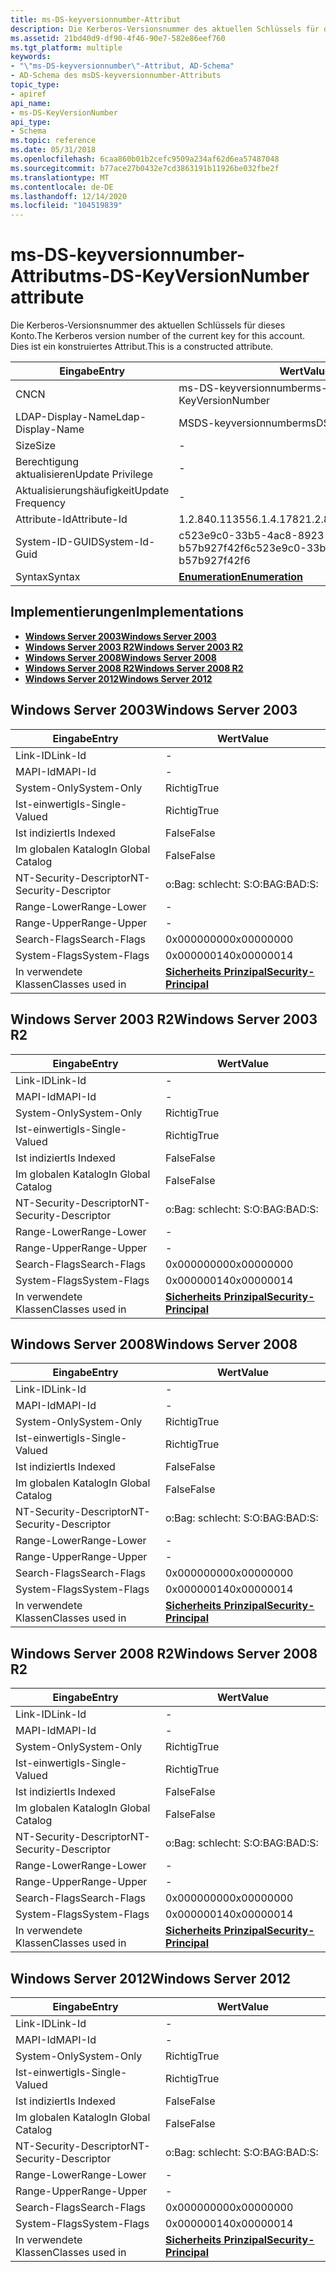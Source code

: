 ```yaml
---
title: ms-DS-keyversionnumber-Attribut
description: Die Kerberos-Versionsnummer des aktuellen Schlüssels für dieses Konto. Dies ist ein konstruiertes Attribut.
ms.assetid: 21bd40d9-df90-4f46-90e7-582e86eef760
ms.tgt_platform: multiple
keywords:
- "\"ms-DS-keyversionnumber\"-Attribut, AD-Schema"
- AD-Schema des msDS-keyversionnumber-Attributs
topic_type:
- apiref
api_name:
- ms-DS-KeyVersionNumber
api_type:
- Schema
ms.topic: reference
ms.date: 05/31/2018
ms.openlocfilehash: 6caa860b01b2cefc9509a234af62d6ea57487048
ms.sourcegitcommit: b77ace27b0432e7cd3863191b11926be032fbe2f
ms.translationtype: MT
ms.contentlocale: de-DE
ms.lasthandoff: 12/14/2020
ms.locfileid: "104519839"
---
```

# <a name="ms-ds-keyversionnumber-attribute"></a><span data-ttu-id="80b80-106">ms-DS-keyversionnumber-Attribut</span><span class="sxs-lookup"><span data-stu-id="80b80-106">ms-DS-KeyVersionNumber attribute</span></span>

<span data-ttu-id="80b80-107">Die Kerberos-Versionsnummer des aktuellen Schlüssels für dieses Konto.</span><span class="sxs-lookup"><span data-stu-id="80b80-107">The Kerberos version number of the current key for this account.</span></span> <span data-ttu-id="80b80-108">Dies ist ein konstruiertes Attribut.</span><span class="sxs-lookup"><span data-stu-id="80b80-108">This is a constructed attribute.</span></span>



| <span data-ttu-id="80b80-109">Eingabe</span><span class="sxs-lookup"><span data-stu-id="80b80-109">Entry</span></span> | <span data-ttu-id="80b80-110">Wert</span><span class="sxs-lookup"><span data-stu-id="80b80-110">Value</span></span> |
|-------------------|--------------------------------------|
| <span data-ttu-id="80b80-111">CN</span><span class="sxs-lookup"><span data-stu-id="80b80-111">CN</span></span>                | <span data-ttu-id="80b80-112">ms-DS-keyversionnumber</span><span class="sxs-lookup"><span data-stu-id="80b80-112">ms-DS-KeyVersionNumber</span></span>               |
| <span data-ttu-id="80b80-113">LDAP-Display-Name</span><span class="sxs-lookup"><span data-stu-id="80b80-113">Ldap-Display-Name</span></span> | <span data-ttu-id="80b80-114">MSDS-keyversionnumber</span><span class="sxs-lookup"><span data-stu-id="80b80-114">msDS-KeyVersionNumber</span></span>                |
| <span data-ttu-id="80b80-115">Size</span><span class="sxs-lookup"><span data-stu-id="80b80-115">Size</span></span>              | \-                                   |
| <span data-ttu-id="80b80-116">Berechtigung aktualisieren</span><span class="sxs-lookup"><span data-stu-id="80b80-116">Update Privilege</span></span>  | \-                                   |
| <span data-ttu-id="80b80-117">Aktualisierungshäufigkeit</span><span class="sxs-lookup"><span data-stu-id="80b80-117">Update Frequency</span></span>  | \-                                   |
| <span data-ttu-id="80b80-118">Attribute-Id</span><span class="sxs-lookup"><span data-stu-id="80b80-118">Attribute-Id</span></span>      | <span data-ttu-id="80b80-119">1.2.840.113556.1.4.1782</span><span class="sxs-lookup"><span data-stu-id="80b80-119">1.2.840.113556.1.4.1782</span></span>              |
| <span data-ttu-id="80b80-120">System-ID-GUID</span><span class="sxs-lookup"><span data-stu-id="80b80-120">System-Id-Guid</span></span>    | <span data-ttu-id="80b80-121">c523e9c0-33b5-4ac8-8923-b57b927f42f6</span><span class="sxs-lookup"><span data-stu-id="80b80-121">c523e9c0-33b5-4ac8-8923-b57b927f42f6</span></span> |
| <span data-ttu-id="80b80-122">Syntax</span><span class="sxs-lookup"><span data-stu-id="80b80-122">Syntax</span></span>            | [<span data-ttu-id="80b80-123">**Enumeration**</span><span class="sxs-lookup"><span data-stu-id="80b80-123">**Enumeration**</span></span>](s-enumeration.md) |



## <a name="implementations"></a><span data-ttu-id="80b80-124">Implementierungen</span><span class="sxs-lookup"><span data-stu-id="80b80-124">Implementations</span></span>

-   [<span data-ttu-id="80b80-125">**Windows Server 2003**</span><span class="sxs-lookup"><span data-stu-id="80b80-125">**Windows Server 2003**</span></span>](#windows-server-2003)
-   [<span data-ttu-id="80b80-126">**Windows Server 2003 R2**</span><span class="sxs-lookup"><span data-stu-id="80b80-126">**Windows Server 2003 R2**</span></span>](#windows-server-2003-r2)
-   [<span data-ttu-id="80b80-127">**Windows Server 2008**</span><span class="sxs-lookup"><span data-stu-id="80b80-127">**Windows Server 2008**</span></span>](#windows-server-2008)
-   [<span data-ttu-id="80b80-128">**Windows Server 2008 R2**</span><span class="sxs-lookup"><span data-stu-id="80b80-128">**Windows Server 2008 R2**</span></span>](#windows-server-2008-r2)
-   [<span data-ttu-id="80b80-129">**Windows Server 2012**</span><span class="sxs-lookup"><span data-stu-id="80b80-129">**Windows Server 2012**</span></span>](#windows-server-2012)

## <a name="windows-server-2003"></a><span data-ttu-id="80b80-130">Windows Server 2003</span><span class="sxs-lookup"><span data-stu-id="80b80-130">Windows Server 2003</span></span>



| <span data-ttu-id="80b80-131">Eingabe</span><span class="sxs-lookup"><span data-stu-id="80b80-131">Entry</span></span> | <span data-ttu-id="80b80-132">Wert</span><span class="sxs-lookup"><span data-stu-id="80b80-132">Value</span></span> |
|------------------------|--------------------------------------------------------------|
| <span data-ttu-id="80b80-133">Link-ID</span><span class="sxs-lookup"><span data-stu-id="80b80-133">Link-Id</span></span>                | \-                                                           |
| <span data-ttu-id="80b80-134">MAPI-Id</span><span class="sxs-lookup"><span data-stu-id="80b80-134">MAPI-Id</span></span>                | \-                                                           |
| <span data-ttu-id="80b80-135">System-Only</span><span class="sxs-lookup"><span data-stu-id="80b80-135">System-Only</span></span>            | <span data-ttu-id="80b80-136">Richtig</span><span class="sxs-lookup"><span data-stu-id="80b80-136">True</span></span>                                                         |
| <span data-ttu-id="80b80-137">Ist-einwertig</span><span class="sxs-lookup"><span data-stu-id="80b80-137">Is-Single-Valued</span></span>       | <span data-ttu-id="80b80-138">Richtig</span><span class="sxs-lookup"><span data-stu-id="80b80-138">True</span></span>                                                         |
| <span data-ttu-id="80b80-139">Ist indiziert</span><span class="sxs-lookup"><span data-stu-id="80b80-139">Is Indexed</span></span>             | <span data-ttu-id="80b80-140">False</span><span class="sxs-lookup"><span data-stu-id="80b80-140">False</span></span>                                                        |
| <span data-ttu-id="80b80-141">Im globalen Katalog</span><span class="sxs-lookup"><span data-stu-id="80b80-141">In Global Catalog</span></span>      | <span data-ttu-id="80b80-142">False</span><span class="sxs-lookup"><span data-stu-id="80b80-142">False</span></span>                                                        |
| <span data-ttu-id="80b80-143">NT-Security-Descriptor</span><span class="sxs-lookup"><span data-stu-id="80b80-143">NT-Security-Descriptor</span></span> | <span data-ttu-id="80b80-144">o:Bag: schlecht: S:</span><span class="sxs-lookup"><span data-stu-id="80b80-144">O:BAG:BAD:S:</span></span>                                                 |
| <span data-ttu-id="80b80-145">Range-Lower</span><span class="sxs-lookup"><span data-stu-id="80b80-145">Range-Lower</span></span>            | \-                                                           |
| <span data-ttu-id="80b80-146">Range-Upper</span><span class="sxs-lookup"><span data-stu-id="80b80-146">Range-Upper</span></span>            | \-                                                           |
| <span data-ttu-id="80b80-147">Search-Flags</span><span class="sxs-lookup"><span data-stu-id="80b80-147">Search-Flags</span></span>           | <span data-ttu-id="80b80-148">0x00000000</span><span class="sxs-lookup"><span data-stu-id="80b80-148">0x00000000</span></span>                                                   |
| <span data-ttu-id="80b80-149">System-Flags</span><span class="sxs-lookup"><span data-stu-id="80b80-149">System-Flags</span></span>           | <span data-ttu-id="80b80-150">0x00000014</span><span class="sxs-lookup"><span data-stu-id="80b80-150">0x00000014</span></span>                                                   |
| <span data-ttu-id="80b80-151">In verwendete Klassen</span><span class="sxs-lookup"><span data-stu-id="80b80-151">Classes used in</span></span>        | [<span data-ttu-id="80b80-152">**Sicherheits Prinzipal**</span><span class="sxs-lookup"><span data-stu-id="80b80-152">**Security-Principal**</span></span>](c-securityprincipal.md)<br/> |



## <a name="windows-server-2003-r2"></a><span data-ttu-id="80b80-153">Windows Server 2003 R2</span><span class="sxs-lookup"><span data-stu-id="80b80-153">Windows Server 2003 R2</span></span>



| <span data-ttu-id="80b80-154">Eingabe</span><span class="sxs-lookup"><span data-stu-id="80b80-154">Entry</span></span> | <span data-ttu-id="80b80-155">Wert</span><span class="sxs-lookup"><span data-stu-id="80b80-155">Value</span></span> |
|------------------------|--------------------------------------------------------------|
| <span data-ttu-id="80b80-156">Link-ID</span><span class="sxs-lookup"><span data-stu-id="80b80-156">Link-Id</span></span>                | \-                                                           |
| <span data-ttu-id="80b80-157">MAPI-Id</span><span class="sxs-lookup"><span data-stu-id="80b80-157">MAPI-Id</span></span>                | \-                                                           |
| <span data-ttu-id="80b80-158">System-Only</span><span class="sxs-lookup"><span data-stu-id="80b80-158">System-Only</span></span>            | <span data-ttu-id="80b80-159">Richtig</span><span class="sxs-lookup"><span data-stu-id="80b80-159">True</span></span>                                                         |
| <span data-ttu-id="80b80-160">Ist-einwertig</span><span class="sxs-lookup"><span data-stu-id="80b80-160">Is-Single-Valued</span></span>       | <span data-ttu-id="80b80-161">Richtig</span><span class="sxs-lookup"><span data-stu-id="80b80-161">True</span></span>                                                         |
| <span data-ttu-id="80b80-162">Ist indiziert</span><span class="sxs-lookup"><span data-stu-id="80b80-162">Is Indexed</span></span>             | <span data-ttu-id="80b80-163">False</span><span class="sxs-lookup"><span data-stu-id="80b80-163">False</span></span>                                                        |
| <span data-ttu-id="80b80-164">Im globalen Katalog</span><span class="sxs-lookup"><span data-stu-id="80b80-164">In Global Catalog</span></span>      | <span data-ttu-id="80b80-165">False</span><span class="sxs-lookup"><span data-stu-id="80b80-165">False</span></span>                                                        |
| <span data-ttu-id="80b80-166">NT-Security-Descriptor</span><span class="sxs-lookup"><span data-stu-id="80b80-166">NT-Security-Descriptor</span></span> | <span data-ttu-id="80b80-167">o:Bag: schlecht: S:</span><span class="sxs-lookup"><span data-stu-id="80b80-167">O:BAG:BAD:S:</span></span>                                                 |
| <span data-ttu-id="80b80-168">Range-Lower</span><span class="sxs-lookup"><span data-stu-id="80b80-168">Range-Lower</span></span>            | \-                                                           |
| <span data-ttu-id="80b80-169">Range-Upper</span><span class="sxs-lookup"><span data-stu-id="80b80-169">Range-Upper</span></span>            | \-                                                           |
| <span data-ttu-id="80b80-170">Search-Flags</span><span class="sxs-lookup"><span data-stu-id="80b80-170">Search-Flags</span></span>           | <span data-ttu-id="80b80-171">0x00000000</span><span class="sxs-lookup"><span data-stu-id="80b80-171">0x00000000</span></span>                                                   |
| <span data-ttu-id="80b80-172">System-Flags</span><span class="sxs-lookup"><span data-stu-id="80b80-172">System-Flags</span></span>           | <span data-ttu-id="80b80-173">0x00000014</span><span class="sxs-lookup"><span data-stu-id="80b80-173">0x00000014</span></span>                                                   |
| <span data-ttu-id="80b80-174">In verwendete Klassen</span><span class="sxs-lookup"><span data-stu-id="80b80-174">Classes used in</span></span>        | [<span data-ttu-id="80b80-175">**Sicherheits Prinzipal**</span><span class="sxs-lookup"><span data-stu-id="80b80-175">**Security-Principal**</span></span>](c-securityprincipal.md)<br/> |



## <a name="windows-server-2008"></a><span data-ttu-id="80b80-176">Windows Server 2008</span><span class="sxs-lookup"><span data-stu-id="80b80-176">Windows Server 2008</span></span>



| <span data-ttu-id="80b80-177">Eingabe</span><span class="sxs-lookup"><span data-stu-id="80b80-177">Entry</span></span> | <span data-ttu-id="80b80-178">Wert</span><span class="sxs-lookup"><span data-stu-id="80b80-178">Value</span></span> |
|------------------------|--------------------------------------------------------------|
| <span data-ttu-id="80b80-179">Link-ID</span><span class="sxs-lookup"><span data-stu-id="80b80-179">Link-Id</span></span>                | \-                                                           |
| <span data-ttu-id="80b80-180">MAPI-Id</span><span class="sxs-lookup"><span data-stu-id="80b80-180">MAPI-Id</span></span>                | \-                                                           |
| <span data-ttu-id="80b80-181">System-Only</span><span class="sxs-lookup"><span data-stu-id="80b80-181">System-Only</span></span>            | <span data-ttu-id="80b80-182">Richtig</span><span class="sxs-lookup"><span data-stu-id="80b80-182">True</span></span>                                                         |
| <span data-ttu-id="80b80-183">Ist-einwertig</span><span class="sxs-lookup"><span data-stu-id="80b80-183">Is-Single-Valued</span></span>       | <span data-ttu-id="80b80-184">Richtig</span><span class="sxs-lookup"><span data-stu-id="80b80-184">True</span></span>                                                         |
| <span data-ttu-id="80b80-185">Ist indiziert</span><span class="sxs-lookup"><span data-stu-id="80b80-185">Is Indexed</span></span>             | <span data-ttu-id="80b80-186">False</span><span class="sxs-lookup"><span data-stu-id="80b80-186">False</span></span>                                                        |
| <span data-ttu-id="80b80-187">Im globalen Katalog</span><span class="sxs-lookup"><span data-stu-id="80b80-187">In Global Catalog</span></span>      | <span data-ttu-id="80b80-188">False</span><span class="sxs-lookup"><span data-stu-id="80b80-188">False</span></span>                                                        |
| <span data-ttu-id="80b80-189">NT-Security-Descriptor</span><span class="sxs-lookup"><span data-stu-id="80b80-189">NT-Security-Descriptor</span></span> | <span data-ttu-id="80b80-190">o:Bag: schlecht: S:</span><span class="sxs-lookup"><span data-stu-id="80b80-190">O:BAG:BAD:S:</span></span>                                                 |
| <span data-ttu-id="80b80-191">Range-Lower</span><span class="sxs-lookup"><span data-stu-id="80b80-191">Range-Lower</span></span>            | \-                                                           |
| <span data-ttu-id="80b80-192">Range-Upper</span><span class="sxs-lookup"><span data-stu-id="80b80-192">Range-Upper</span></span>            | \-                                                           |
| <span data-ttu-id="80b80-193">Search-Flags</span><span class="sxs-lookup"><span data-stu-id="80b80-193">Search-Flags</span></span>           | <span data-ttu-id="80b80-194">0x00000000</span><span class="sxs-lookup"><span data-stu-id="80b80-194">0x00000000</span></span>                                                   |
| <span data-ttu-id="80b80-195">System-Flags</span><span class="sxs-lookup"><span data-stu-id="80b80-195">System-Flags</span></span>           | <span data-ttu-id="80b80-196">0x00000014</span><span class="sxs-lookup"><span data-stu-id="80b80-196">0x00000014</span></span>                                                   |
| <span data-ttu-id="80b80-197">In verwendete Klassen</span><span class="sxs-lookup"><span data-stu-id="80b80-197">Classes used in</span></span>        | [<span data-ttu-id="80b80-198">**Sicherheits Prinzipal**</span><span class="sxs-lookup"><span data-stu-id="80b80-198">**Security-Principal**</span></span>](c-securityprincipal.md)<br/> |



## <a name="windows-server-2008-r2"></a><span data-ttu-id="80b80-199">Windows Server 2008 R2</span><span class="sxs-lookup"><span data-stu-id="80b80-199">Windows Server 2008 R2</span></span>



| <span data-ttu-id="80b80-200">Eingabe</span><span class="sxs-lookup"><span data-stu-id="80b80-200">Entry</span></span> | <span data-ttu-id="80b80-201">Wert</span><span class="sxs-lookup"><span data-stu-id="80b80-201">Value</span></span> |
|------------------------|--------------------------------------------------------------|
| <span data-ttu-id="80b80-202">Link-ID</span><span class="sxs-lookup"><span data-stu-id="80b80-202">Link-Id</span></span>                | \-                                                           |
| <span data-ttu-id="80b80-203">MAPI-Id</span><span class="sxs-lookup"><span data-stu-id="80b80-203">MAPI-Id</span></span>                | \-                                                           |
| <span data-ttu-id="80b80-204">System-Only</span><span class="sxs-lookup"><span data-stu-id="80b80-204">System-Only</span></span>            | <span data-ttu-id="80b80-205">Richtig</span><span class="sxs-lookup"><span data-stu-id="80b80-205">True</span></span>                                                         |
| <span data-ttu-id="80b80-206">Ist-einwertig</span><span class="sxs-lookup"><span data-stu-id="80b80-206">Is-Single-Valued</span></span>       | <span data-ttu-id="80b80-207">Richtig</span><span class="sxs-lookup"><span data-stu-id="80b80-207">True</span></span>                                                         |
| <span data-ttu-id="80b80-208">Ist indiziert</span><span class="sxs-lookup"><span data-stu-id="80b80-208">Is Indexed</span></span>             | <span data-ttu-id="80b80-209">False</span><span class="sxs-lookup"><span data-stu-id="80b80-209">False</span></span>                                                        |
| <span data-ttu-id="80b80-210">Im globalen Katalog</span><span class="sxs-lookup"><span data-stu-id="80b80-210">In Global Catalog</span></span>      | <span data-ttu-id="80b80-211">False</span><span class="sxs-lookup"><span data-stu-id="80b80-211">False</span></span>                                                        |
| <span data-ttu-id="80b80-212">NT-Security-Descriptor</span><span class="sxs-lookup"><span data-stu-id="80b80-212">NT-Security-Descriptor</span></span> | <span data-ttu-id="80b80-213">o:Bag: schlecht: S:</span><span class="sxs-lookup"><span data-stu-id="80b80-213">O:BAG:BAD:S:</span></span>                                                 |
| <span data-ttu-id="80b80-214">Range-Lower</span><span class="sxs-lookup"><span data-stu-id="80b80-214">Range-Lower</span></span>            | \-                                                           |
| <span data-ttu-id="80b80-215">Range-Upper</span><span class="sxs-lookup"><span data-stu-id="80b80-215">Range-Upper</span></span>            | \-                                                           |
| <span data-ttu-id="80b80-216">Search-Flags</span><span class="sxs-lookup"><span data-stu-id="80b80-216">Search-Flags</span></span>           | <span data-ttu-id="80b80-217">0x00000000</span><span class="sxs-lookup"><span data-stu-id="80b80-217">0x00000000</span></span>                                                   |
| <span data-ttu-id="80b80-218">System-Flags</span><span class="sxs-lookup"><span data-stu-id="80b80-218">System-Flags</span></span>           | <span data-ttu-id="80b80-219">0x00000014</span><span class="sxs-lookup"><span data-stu-id="80b80-219">0x00000014</span></span>                                                   |
| <span data-ttu-id="80b80-220">In verwendete Klassen</span><span class="sxs-lookup"><span data-stu-id="80b80-220">Classes used in</span></span>        | [<span data-ttu-id="80b80-221">**Sicherheits Prinzipal**</span><span class="sxs-lookup"><span data-stu-id="80b80-221">**Security-Principal**</span></span>](c-securityprincipal.md)<br/> |



## <a name="windows-server-2012"></a><span data-ttu-id="80b80-222">Windows Server 2012</span><span class="sxs-lookup"><span data-stu-id="80b80-222">Windows Server 2012</span></span>



| <span data-ttu-id="80b80-223">Eingabe</span><span class="sxs-lookup"><span data-stu-id="80b80-223">Entry</span></span> | <span data-ttu-id="80b80-224">Wert</span><span class="sxs-lookup"><span data-stu-id="80b80-224">Value</span></span> |
|------------------------|--------------------------------------------------------------|
| <span data-ttu-id="80b80-225">Link-ID</span><span class="sxs-lookup"><span data-stu-id="80b80-225">Link-Id</span></span>                | \-                                                           |
| <span data-ttu-id="80b80-226">MAPI-Id</span><span class="sxs-lookup"><span data-stu-id="80b80-226">MAPI-Id</span></span>                | \-                                                           |
| <span data-ttu-id="80b80-227">System-Only</span><span class="sxs-lookup"><span data-stu-id="80b80-227">System-Only</span></span>            | <span data-ttu-id="80b80-228">Richtig</span><span class="sxs-lookup"><span data-stu-id="80b80-228">True</span></span>                                                         |
| <span data-ttu-id="80b80-229">Ist-einwertig</span><span class="sxs-lookup"><span data-stu-id="80b80-229">Is-Single-Valued</span></span>       | <span data-ttu-id="80b80-230">Richtig</span><span class="sxs-lookup"><span data-stu-id="80b80-230">True</span></span>                                                         |
| <span data-ttu-id="80b80-231">Ist indiziert</span><span class="sxs-lookup"><span data-stu-id="80b80-231">Is Indexed</span></span>             | <span data-ttu-id="80b80-232">False</span><span class="sxs-lookup"><span data-stu-id="80b80-232">False</span></span>                                                        |
| <span data-ttu-id="80b80-233">Im globalen Katalog</span><span class="sxs-lookup"><span data-stu-id="80b80-233">In Global Catalog</span></span>      | <span data-ttu-id="80b80-234">False</span><span class="sxs-lookup"><span data-stu-id="80b80-234">False</span></span>                                                        |
| <span data-ttu-id="80b80-235">NT-Security-Descriptor</span><span class="sxs-lookup"><span data-stu-id="80b80-235">NT-Security-Descriptor</span></span> | <span data-ttu-id="80b80-236">o:Bag: schlecht: S:</span><span class="sxs-lookup"><span data-stu-id="80b80-236">O:BAG:BAD:S:</span></span>                                                 |
| <span data-ttu-id="80b80-237">Range-Lower</span><span class="sxs-lookup"><span data-stu-id="80b80-237">Range-Lower</span></span>            | \-                                                           |
| <span data-ttu-id="80b80-238">Range-Upper</span><span class="sxs-lookup"><span data-stu-id="80b80-238">Range-Upper</span></span>            | \-                                                           |
| <span data-ttu-id="80b80-239">Search-Flags</span><span class="sxs-lookup"><span data-stu-id="80b80-239">Search-Flags</span></span>           | <span data-ttu-id="80b80-240">0x00000000</span><span class="sxs-lookup"><span data-stu-id="80b80-240">0x00000000</span></span>                                                   |
| <span data-ttu-id="80b80-241">System-Flags</span><span class="sxs-lookup"><span data-stu-id="80b80-241">System-Flags</span></span>           | <span data-ttu-id="80b80-242">0x00000014</span><span class="sxs-lookup"><span data-stu-id="80b80-242">0x00000014</span></span>                                                   |
| <span data-ttu-id="80b80-243">In verwendete Klassen</span><span class="sxs-lookup"><span data-stu-id="80b80-243">Classes used in</span></span>        | [<span data-ttu-id="80b80-244">**Sicherheits Prinzipal**</span><span class="sxs-lookup"><span data-stu-id="80b80-244">**Security-Principal**</span></span>](c-securityprincipal.md)<br/> |



 

 





